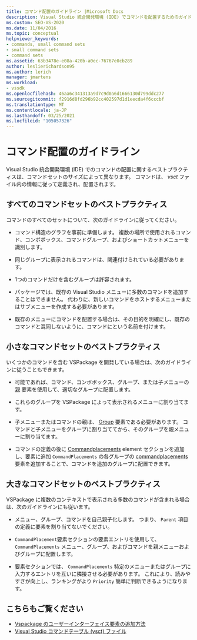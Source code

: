 ```yaml
---
title: コマンド配置のガイドライン |Microsoft Docs
description: Visual Studio 統合開発環境 (IDE) でコマンドを配置するためのガイドラインとベストプラクティスについて説明します。
ms.custom: SEO-VS-2020
ms.date: 11/04/2016
ms.topic: conceptual
helpviewer_keywords:
- commands, small command sets
- small command sets
- command sets
ms.assetid: 63b3478e-e08a-420b-a0ec-76767e0cb289
author: leslierichardson95
ms.author: lerich
manager: jmartens
ms.workload:
- vssdk
ms.openlocfilehash: 46aa6c341313a9d7c9d0a6d1666130d799ddc277
ms.sourcegitcommit: f2916d8fd296b92cc402597d1d1eecda4f6cccbf
ms.translationtype: MT
ms.contentlocale: ja-JP
ms.lasthandoff: 03/25/2021
ms.locfileid: "105057326"
---
```

# <a name="command-placement-guidelines"></a>コマンド配置のガイドライン
Visual Studio 統合開発環境 (IDE) でのコマンドの配置に関するベストプラクティスは、コマンドセットのサイズによって異なります。 コマンドは、 *vsct* ファイル内の情報に従って定義され、配置されます。

## <a name="best-practices-for-all-command-sets"></a>すべてのコマンドセットのベストプラクティス
 コマンドのすべてのセットについて、次のガイドラインに従ってください。

- コマンド構造のグラフを事前に準備します。 複数の場所で使用されるコマンド、コンボボックス、コマンドグループ、およびショートカットメニューを識別します。

- 同じグループに表示されるコマンドは、関連付けられている必要があります。

- 1つのコマンドだけを含むグループは許容されます。

- パッケージでは、既存の Visual Studio メニューに多数のコマンドを追加することはできません。 代わりに、新しいコマンドをホストするメニューまたはサブメニューを作成する必要があります。

- 既存のメニューにコマンドを配置する場合は、その目的を明確にし、既存のコマンドと混同しないように、コマンドにという名前を付けます。

## <a name="best-practices-for-small-command-sets"></a>小さなコマンドセットのベストプラクティス
 いくつかのコマンドを含む VSPackage を開発している場合は、次のガイドラインに従うこともできます。

- 可能であれば、コマンド、コンボボックス、グループ、または子メニューの [親](../../extensibility/parent-element.md) 要素を使用して、適切なグループに配置します。

- これらのグループを VSPackage によって表示されるメニューに割り当てます。

- 子メニューまたはコマンドの親は、 [Group](../../extensibility/group-element.md) 要素である必要があります。 コマンドと子メニューをグループに割り当ててから、そのグループを親メニューに割り当てます。

- コマンドの定義の後に [Commandplacements](../../extensibility/commandplacements-element.md) element セクションを追加し、要素に追加 `CommandPlacements` の各グループの [commandplacements](../../extensibility/commandplacement-element.md) 要素を追加することで、コマンドを追加のグループに配置できます。

## <a name="best-practices-for-large-command-sets"></a>大きなコマンドセットのベストプラクティス
 VSPackage に複数のコンテキストで表示される多数のコマンドが含まれる場合は、次のガイドラインにも従います。

- メニュー、グループ、コマンドを自己親子化します。 つまり、 `Parent` 項目の定義に要素を割り当てないでください。

- `CommandPlacement`要素セクションの要素エントリを使用して、 `CommandPlacements` メニュー、グループ、およびコマンドを親メニューおよびグループに配置します。

- 要素セクションでは、 `CommandPlacements` 特定のメニューまたはグループに入力するエントリを互いに隣接させる必要があります。 これにより、読みやすさが向上し、ランキングがより `Priority` 簡単に判断できるようになります。

## <a name="see-also"></a>こちらもご覧ください
- [Vspackage のユーザーインターフェイス要素の追加方法](../../extensibility/internals/how-vspackages-add-user-interface-elements.md)
- [Visual Studio コマンドテーブル (vsct) ファイル](../../extensibility/internals/visual-studio-command-table-dot-vsct-files.md)
